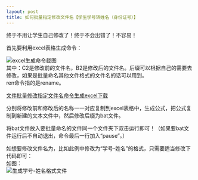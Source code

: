```yaml
---
layout: post
title: 如何批量指定修改文件名【学生学号转姓名（身份证号）】
---
```


终于不用让学生自己修改了！终于不会出错了！不容易！

<!--more-->

首先要利用excel表格生成命令：

![excel生成命令截图](https://zhenyangleo.github.io/post-image/20181001-%E4%BB%A3%E7%A0%81%E7%94%9F%E6%88%90%E5%85%AC%E5%BC%8Fexcel.png)    
其中：C2是修改前的文件名，B2是修改后的文件名。后缀可以根据自己的需要去修改，如果是批量命名其他文件格式的文件名的话可以用到。    
ren命令指的是rename。    

[文件批量修改指定文件名命令生成excel下载](https://share.weiyun.com/5NZYvdN)

分别将修改前和修改后的名称一一对应复制到excel表格中，生成公式，把公式复制到新建的文本文件中，然后修改后缀为bat文件。    

将bat文件放入要批量命名的文件同一个文件夹下双击运行即可！（如果要bat文件运行后不自动退出，命令最后一行加入“pause”。）

如想要修改文件名为，比如此例中修改为“学号-姓名”的格式，只需要适当修改下代码即可：    
如图：    
![生成学号-姓名格式文件](https://zhenyangleo.github.io/post-image/20181001-%E4%BB%A3%E7%A0%81%E7%94%9F%E6%88%90%E5%85%AC%E5%BC%8Fexcel-%E5%AD%A6%E5%8F%B7%2B%E5%A7%93%E5%90%8D.png)
